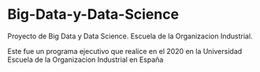 # Big-Data-y-Data-Science
Proyecto de Big Data y Data Science. Escuela de la Organizacion Industrial.


Este fue un programa ejecutivo que realice en el 2020 en la Universidad Escuela de la Organizacion Industrial en España
